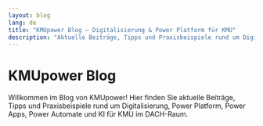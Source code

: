 ```yaml
---
layout: blog
lang: de
title: "KMUpower Blog – Digitalisierung & Power Platform für KMU"
description: "Aktuelle Beiträge, Tipps und Praxisbeispiele rund um Digitalisierung, Power Apps, Power Automate und KI für kleine und mittelständische Unternehmen."
---
```


# KMUpower Blog

Willkommen im Blog von KMUpower! Hier finden Sie aktuelle Beiträge, Tipps und Praxisbeispiele rund um Digitalisierung, Power Platform, Power Apps, Power Automate und KI für KMU im DACH-Raum.
